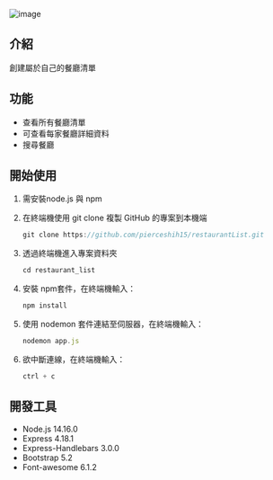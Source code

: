 ![image](https://github.com/jiajiaanan/restaurantList/blob/main/screenshot.png)

## 介紹

創建屬於自己的餐廳清單

## 功能

- 查看所有餐廳清單
- 可查看每家餐廳詳細資料
- 搜尋餐廳

## 開始使用

1. 需安裝node.js 與 npm
2. 在終端機使用 git clone 複製 GitHub 的專案到本機端
    
    ```jsx
    git clone https://github.com/pierceshih15/restaurantList.git
    ```
    
3. 透過終端機進入專案資料夾
    
    ```jsx
    cd restaurant_list
    ```
    
4. 安裝 npm套件，在終端機輸入：
    
    ```jsx
    npm install
    ```
    
5. 使用 nodemon 套件連結至伺服器，在終端機輸入：
    
    ```jsx
    nodemon app.js
    ```
    
6. 欲中斷連線，在終端機輸入：
    
    ```jsx
    ctrl + c
    ```
    

## 開發工具

- Node.js 14.16.0
- Express 4.18.1
- Express-Handlebars 3.0.0
- Bootstrap 5.2
- Font-awesome 6.1.2
